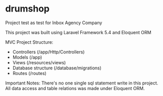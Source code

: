 # drumshop
Project test as test for Inbox Agency Company

This project was built using Laravel Framework 5.4 and Eloquent ORM

MVC Project Structure:
 - Controllers (/app/Http/Controllers)
 - Models (/app)
 - Views (/resources/views)
 - Database structure (/database/migrations)
 - Routes (/routes)

Important Notes:
There's no one single sql statement write in this project.
All data access and table relations was made under Eloquent ORM.
